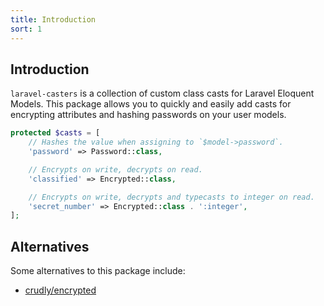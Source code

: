 ```yaml
---
title: Introduction
sort: 1
---
```


## Introduction

`laravel-casters` is a collection of custom class casts for Laravel Eloquent Models. This package allows you to quickly
and easily add casts for encrypting attributes and hashing passwords on your user models.

```php
protected $casts = [
    // Hashes the value when assigning to `$model->password`.
    'password' => Password::class,

    // Encrypts on write, decrypts on read.
    'classified' => Encrypted::class,

    // Encrypts on write, decrypts and typecasts to integer on read.
    'secret_number' => Encrypted::class . ':integer',
];
```

## Alternatives

Some alternatives to this package include:

- [crudly/encrypted](https://github.com/Crudly/Encrypted)
